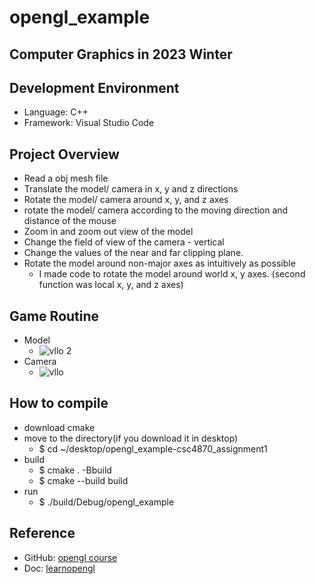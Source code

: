 # opengl_example
Computer Graphics in 2023 Winter 
--------------

## Development Environment
- Language: C++
- Framework: Visual Studio Code

## Project Overview
- Read a obj mesh file
- Translate the model/ camera in x, y and z directions
- Rotate the model/ camera around x, y, and z axes
- rotate the model/ camera according to the moving direction and distance of the mouse
- Zoom in and zoom out view of the model
- Change the field of view of the camera - vertical
- Change the values of the near and far clipping plane.
- Rotate the model around non-major axes as intuitively as possible
  - I made code to rotate the model around world x, y axes. (second function was local x, y, and z axes)

## Game Routine
- Model
  - ![vllo 2](https://user-images.githubusercontent.com/71214577/221396051-5eca52f6-4d07-419d-9360-0f6bae228c26.GIF)
- Camera
  - ![vllo](https://user-images.githubusercontent.com/71214577/221396001-bfd278b4-3353-4659-b0ba-9272084f67e2.GIF)

  
## How to compile
- download cmake 
- move to the directory(if you download it in desktop)
  - $ cd  ~/desktop/opengl_example-csc4870_assignment1
- build
  - $ cmake . -Bbuild
  - $ cmake --build build
- run
  - $ ./build/Debug/opengl_example

## Reference 
- GitHub: [opengl course](https://github.com/rinthel/opengl_course)
- Doc: [learnopengl](https://learnopengl.com/)

